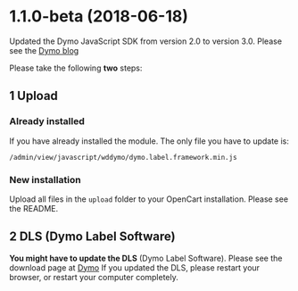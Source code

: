 <a name="1.1.0-beta"></a>
# 1.1.0-beta (2018-06-18)

Updated the Dymo JavaScript SDK from version 2.0 to version 3.0. Please see the [Dymo blog](http://developers.dymo.com/2018/05/29/updated-js-sdk-and-dls)

Please take the following **two** steps:

## 1 Upload

### Already installed
If you have already installed the module. The only file you have to update is:

`/admin/view/javascript/wddymo/dymo.label.framework.min.js`

### New installation
Upload all files in the `upload` folder to your OpenCart installation. Please see the README.

## 2 DLS (Dymo Label Software)
**You might have to update the DLS** (Dymo Label Software). Please see the download page at [Dymo](http://www.dymo.com/en-GB/online-support/dymo-user-guides) If you updated the DLS, please restart your browser, or restart your computer completely.